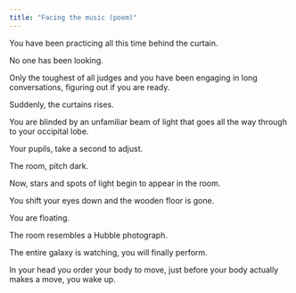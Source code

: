 ```yaml
---
title: "Facing the music (poem)"
---
```


You have been practicing
all this time behind the curtain.

No one has been looking.

Only the toughest of all judges and you
have been engaging in long conversations,
figuring out if you are ready.

Suddenly,
the curtains rises.

You are blinded
by an unfamiliar beam of light
that goes all the way through
to your occipital lobe.

Your pupils,
take a second to adjust.

The room,
pitch dark.

Now,
stars and spots of light
begin to appear in the room.

You shift your eyes down and
the wooden floor is gone.

You are floating.

The room resembles
a Hubble photograph.

The entire galaxy is watching,
you will finally perform.

In your head
you order your body to move,
just before your body actually makes a move,
you wake up.
